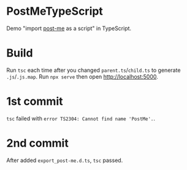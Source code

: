 # PostMeTypeScript
Demo "import [post-me](https://github.com/alesgenova/post-me) as a script" in TypeScript.

# Build
Run `tsc` each time after you changed `parent.ts`/`child.ts` to generate `.js`/`.js.map`.
Run `npx serve` then open [http://localhost:5000](http://localhost:5000).

# 1st commit
`tsc` failed with `error TS2304: Cannot find name 'PostMe'.`.

# 2nd commit
After added `export_post-me.d.ts`, `tsc` passed.